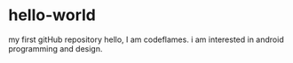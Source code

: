 # hello-world
my first gitHub repository
 hello, I am codeflames. i am interested in android  programming and design.
